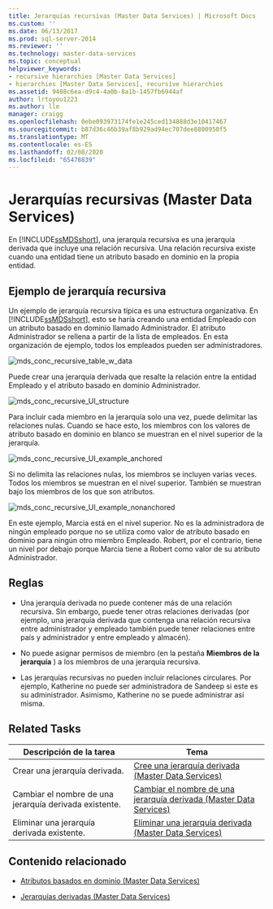 ```yaml
---
title: Jerarquías recursivas (Master Data Services) | Microsoft Docs
ms.custom: ''
ms.date: 06/13/2017
ms.prod: sql-server-2014
ms.reviewer: ''
ms.technology: master-data-services
ms.topic: conceptual
helpviewer_keywords:
- recursive hierarchies [Master Data Services]
- hierarchies [Master Data Services], recursive hierarchies
ms.assetid: 9408c6ea-d9c4-4a0b-8a1b-1457fb6944af
author: lrtoyou1223
ms.author: lle
manager: craigg
ms.openlocfilehash: 0ebe093973174fe1e245ced134888d3e10417467
ms.sourcegitcommit: b87d36c46b39af8b929ad94ec707dee8800950f5
ms.translationtype: MT
ms.contentlocale: es-ES
ms.lasthandoff: 02/08/2020
ms.locfileid: "65478839"
---
```

# <a name="recursive-hierarchies-master-data-services"></a>Jerarquías recursivas (Master Data Services)
  En [!INCLUDE[ssMDSshort](../includes/ssmdsshort-md.md)], una jerarquía recursiva es una jerarquía derivada que incluye una relación recursiva. Una relación recursiva existe cuando una entidad tiene un atributo basado en dominio en la propia entidad.  
  
## <a name="recursive-hierarchy-example"></a>Ejemplo de jerarquía recursiva  
 Un ejemplo de jerarquía recursiva típica es una estructura organizativa. En [!INCLUDE[ssMDSshort](../includes/ssmdsshort-md.md)], esto se haría creando una entidad Empleado con un atributo basado en dominio llamado Administrador. El atributo Administrador se rellena a partir de la lista de empleados. En esta organización de ejemplo, todos los empleados pueden ser administradores.  
  
 ![mds_conc_recursive_table_w_data](../../2014/master-data-services/media/mds-conc-recursive-table-w-data.gif "mds_conc_recursive_table_w_data")  
  
 Puede crear una jerarquía derivada que resalte la relación entre la entidad Empleado y el atributo basado en dominio Administrador.  
  
 ![mds_conc_recursive_UI_structure](../../2014/master-data-services/media/mds-conc-recursive-ui-structure.gif "mds_conc_recursive_UI_structure")  
  
 Para incluir cada miembro en la jerarquía solo una vez, puede delimitar las relaciones nulas. Cuando se hace esto, los miembros con los valores de atributo basado en dominio en blanco se muestran en el nivel superior de la jerarquía.  
  
 ![mds_conc_recursive_UI_example_anchored](../../2014/master-data-services/media/mds-conc-recursive-ui-example-anchored.gif "mds_conc_recursive_UI_example_anchored")  
  
 Si no delimita las relaciones nulas, los miembros se incluyen varias veces. Todos los miembros se muestran en el nivel superior. También se muestran bajo los miembros de los que son atributos.  
  
 ![mds_conc_recursive_UI_example_nonanchored](../../2014/master-data-services/media/mds-conc-recursive-ui-example-nonanchored.gif "mds_conc_recursive_UI_example_nonanchored")  
  
 En este ejemplo, Marcia está en el nivel superior. No es la administradora de ningún empleado porque no se utiliza como valor de atributo basado en dominio para ningún otro miembro Empleado. Robert, por el contrario, tiene un nivel por debajo porque Marcia tiene a Robert como valor de su atributo Administrador.  
  
## <a name="rules"></a>Reglas  
  
-   Una jerarquía derivada no puede contener más de una relación recursiva. Sin embargo, puede tener otras relaciones derivadas (por ejemplo, una jerarquía derivada que contenga una relación recursiva entre administrador y empleado también puede tener relaciones entre país y administrador y entre empleado y almacén).  
  
-   No puede asignar permisos de miembro (en la pestaña **Miembros de la jerarquía** ) a los miembros de una jerarquía recursiva.  
  
-   Las jerarquías recursivas no pueden incluir relaciones circulares. Por ejemplo, Katherine no puede ser administradora de Sandeep si este es su administrador. Asimismo, Katherine no se puede administrar así misma.  
  
## <a name="related-tasks"></a>Related Tasks  
  
|Descripción de la tarea|Tema|  
|----------------------|-----------|  
|Crear una jerarquía derivada.|[Cree una jerarquía derivada &#40;Master Data Services&#41;](create-a-derived-hierarchy-master-data-services.md)|  
|Cambiar el nombre de una jerarquía derivada existente.|[Cambiar el nombre de una jerarquía derivada &#40;Master Data Services&#41;](../../2014/master-data-services/change-a-derived-hierarchy-name-master-data-services.md)|  
|Eliminar una jerarquía derivada existente.|[Eliminar una jerarquía derivada &#40;Master Data Services&#41;](../../2014/master-data-services/delete-a-derived-hierarchy-master-data-services.md)|  
  
## <a name="related-content"></a>Contenido relacionado  
  
-   [Atributos basados en dominio &#40;Master Data Services&#41;](../../2014/master-data-services/domain-based-attributes-master-data-services.md)  
  
-   [Jerarquías derivadas &#40;Master Data Services&#41;](../../2014/master-data-services/derived-hierarchies-master-data-services.md)  
  
  
